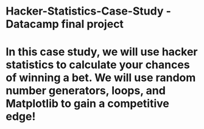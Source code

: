 # Hacker-Statistics-Case-Study - Datacamp final project

# In this case study, we will use hacker statistics to calculate your chances of winning a bet. We will use random number generators, loops, and Matplotlib to gain a competitive edge!
